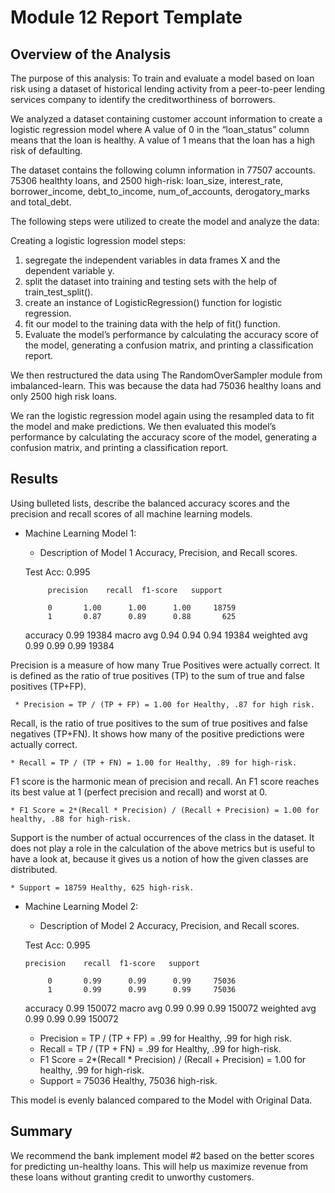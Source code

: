 # Module 12 Report Template

## Overview of the Analysis

The purpose of this analysis:
To train and evaluate a model based on loan risk using a dataset of historical lending activity from a peer-to-peer lending services company to identify the creditworthiness of borrowers.

We analyzed a dataset containing customer account information to create a logistic regression model where A value of 0 in the “loan_status” column means that the loan is healthy. A value of 1 means that the loan has a high risk of defaulting.

The dataset contains the following column information in 77507 accounts. 75306 healthty loans, and 2500 high-risk:
  loan_size, interest_rate, borrower_income, debt_to_income, num_of_accounts, derogatory_marks and total_debt.	

The following steps were utilized to create the model and analyze the data:

Creating a logistic logression model steps:

1. segregate the independent variables in data frames X and the dependent variable y.
2. split the dataset into training and testing sets with the help of train_test_split(). 
3. create an instance of LogisticRegression() function for logistic regression.
4. fit our model to the training data with the help of fit() function.
5. Evaluate the model’s performance by calculating the accuracy score of the model,
    generating a confusion matrix, and printing a classification report.
    
We then restructured the data using The RandomOverSampler module from imbalanced-learn.
This was because the data had 75036 healthy loans and only 2500 high risk loans.

We ran the logistic regression model again using the resampled data to fit the model and make predictions.
We then evaluated this model’s performance by calculating the accuracy score of the model,
    generating a confusion matrix, and printing a classification report.


## Results

Using bulleted lists, describe the balanced accuracy scores and the precision and recall scores of all machine learning models.

* Machine Learning Model 1:
  * Description of Model 1 Accuracy, Precision, and Recall scores.
  
  Test Acc: 0.995
  
 
           precision    recall  f1-score   support

           0       1.00      1.00      1.00     18759
           1       0.87      0.89      0.88       625

    accuracy                           0.99     19384
   macro avg       0.94      0.94      0.94     19384
weighted avg       0.99      0.99      0.99     19384

Precision is a measure of how many True Positives were actually correct. It is defined as the ratio of true positives (TP) to the sum of true and false positives (TP+FP).

     * Precision = TP / (TP + FP) = 1.00 for Healthy, .87 for high risk.

Recall, is the ratio of true positives to the sum of true positives and false negatives (TP+FN). It shows how many of the positive predictions were actually correct.

    * Recall = TP / (TP + FN) = 1.00 for Healthy, .89 for high-risk.

F1 score is the harmonic mean of precision and recall. An F1 score reaches its best value at 1 (perfect precision and recall) and worst at 0.

    * F1 Score = 2*(Recall * Precision) / (Recall + Precision) = 1.00 for healthy, .88 for high-risk.

Support is the number of actual occurrences of the class in the dataset. It does not play a role in the calculation of the above metrics but is useful to have a look at, because it gives us a notion of how the given classes are distributed.

    * Support = 18759 Healthy, 625 high-risk.





* Machine Learning Model 2:
  * Description of Model 2 Accuracy, Precision, and Recall scores.
  
  Test Acc: 0.995
  
      precision    recall  f1-score   support

           0       0.99      0.99      0.99     75036
           1       0.99      0.99      0.99     75036

    accuracy                           0.99    150072
   macro avg       0.99      0.99      0.99    150072
weighted avg       0.99      0.99      0.99    150072

    * Precision = TP / (TP + FP) = .99 for Healthy, .99 for high risk.
    * Recall = TP / (TP + FN) = .99 for Healthy, .99 for high-risk.
    * F1 Score = 2*(Recall * Precision) / (Recall + Precision) = 1.00 for healthy, .99 for high-risk.
    * Support = 75036 Healthy,  75036 high-risk.

This model is evenly balanced compared to the Model with Original Data.

  

## Summary

We recommend the bank implement model #2 based on the better scores for predicting un-healthy loans.
This will help us maximize revenue from these loans without granting credit to unworthy customers.
